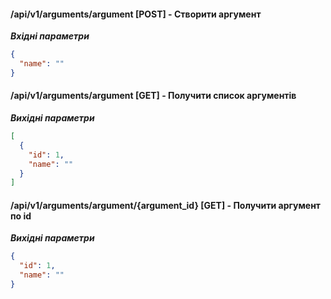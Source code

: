 #### /api/v1/arguments/argument [POST] - Створити аргумент

***Вхідні параметри***

```json
{
  "name": ""
}
```

#### /api/v1/arguments/argument [GET] - Получити список аргументів

***Вихідні параметри***

```json
[
  {
    "id": 1,
    "name": ""
  }
]
```

#### /api/v1/arguments/argument/{argument_id} [GET] - Получити аргумент по id

***Вихідні параметри***

```json
{
  "id": 1,
  "name": ""
}
```